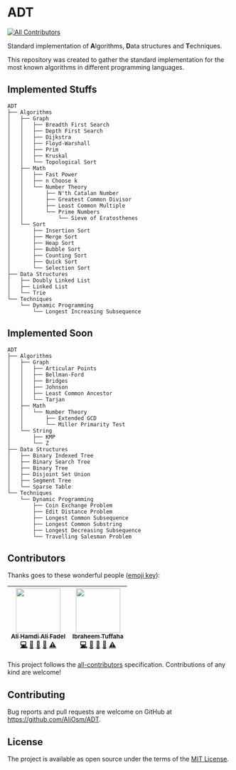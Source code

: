# ADT
[![All Contributors](https://img.shields.io/badge/all_contributors-2-orange.svg?style=flat-square)](#contributors)

Standard implementation of **A**lgorithms, **D**ata structures and **T**echniques.

This repository was created to gather the standard implementation for the most known algorithms in different programming languages.

## Implemented Stuffs

```
ADT
├── Algorithms
│   ├── Graph
│   │   ├── Breadth First Search
│   │   ├── Depth First Search
│   │   ├── Dijkstra
│   │   ├── Floyd-Warshall
│   │   ├── Prim
│   │   ├── Kruskal
│   │   └── Topological Sort
│   ├── Math
│   │   ├── Fast Power
│   │   ├── n Choose k
│   │   └── Number Theory
│   │       ├── N'th Catalan Number
│   │       ├── Greatest Common Divisor
│   │       ├── Least Common Multiple 
│   │       └── Prime Numbers
│   │           └── Sieve of Eratosthenes
│   └── Sort
│       ├── Insertion Sort
│       ├── Merge Sort
│       ├── Heap Sort
│       ├── Bubble Sort
│       ├── Counting Sort
│       ├── Quick Sort
│       └── Selection Sort
├── Data Structures
│   ├── Doubly Linked List
│   ├── Linked List
│   └── Trie
└── Techniques
    └── Dynamic Programming
        └── Longest Increasing Subsequence
 ```

## Implemented Soon
```
ADT
├── Algorithms
│   ├── Graph
│   │   ├── Articular Points
│   │   ├── Bellman-Ford
│   │   ├── Bridges
│   │   ├── Johnson
│   │   ├── Least Common Ancestor
│   │   └── Tarjan
│   ├── Math
│   │   └── Number Theory
│   │       ├── Extended GCD
│   │       └── Miller Primarity Test
│   └── String
│       ├── KMP
│       └── Z
├── Data Structures
│   ├── Binary Indexed Tree
│   ├── Binary Search Tree
│   ├── Binary Tree
│   ├── Disjoint Set Union
│   ├── Segment Tree
│   └── Sparse Table
└── Techniques
    └── Dynamic Programming
        ├── Coin Exchange Problem
        ├── Edit Distance Problem
        ├── Longest Common Subsequence
        ├── Longest Common Substring
        ├── Longest Decreasing Subsequence
        └── Travelling Salesman Problem
```

## Contributors

Thanks goes to these wonderful people ([emoji key][emojis]):

<!-- ALL-CONTRIBUTORS-LIST:START - Do not remove or modify this section -->
| [<img src="https://avatars3.githubusercontent.com/u/7662492?v=4" width="100px;"/><br /><sub><b>Ali Hamdi Ali Fadel</b></sub>](http://fb.com/aliosm97)<br />[💻](https://github.com/AliOsm/Algorithms/commits?author=AliOsm "Code") [📖](https://github.com/AliOsm/Algorithms/commits?author=AliOsm "Documentation") [🤔](#ideas-AliOsm "Ideas, Planning, & Feedback") [👀](#review-AliOsm "Reviewed Pull Requests") [⚠️](https://github.com/AliOsm/Algorithms/commits?author=AliOsm "Tests") | [<img src="https://avatars1.githubusercontent.com/u/33587724?v=4" width="100px;"/><br /><sub><b>Ibraheem Tuffaha</b></sub>](https://github.com/IbraheemTuffaha)<br />[💻](https://github.com/AliOsm/Algorithms/commits?author=IbraheemTuffaha "Code") [📖](https://github.com/AliOsm/Algorithms/commits?author=IbraheemTuffaha "Documentation") [🤔](#ideas-IbraheemTuffaha "Ideas, Planning, & Feedback") [👀](#review-IbraheemTuffaha "Reviewed Pull Requests") [⚠️](https://github.com/AliOsm/Algorithms/commits?author=IbraheemTuffaha "Tests") |
| :---: | :---: |
<!-- ALL-CONTRIBUTORS-LIST:END -->

This project follows the [all-contributors][all-contributors] specification.
Contributions of any kind are welcome!

## Contributing
Bug reports and pull requests are welcome on GitHub at https://github.com/AliOsm/ADT.

## License
The project is available as open source under the terms of the [MIT License](https://opensource.org/licenses/MIT).

[emojis]: https://github.com/kentcdodds/all-contributors#emoji-key
[all-contributors]: https://github.com/kentcdodds/all-contributors
